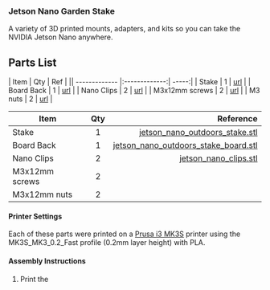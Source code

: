 ### Jetson Nano Garden Stake
A variety of 3D printed mounts, adapters, and kits so you can take the NVIDIA Jetson Nano anywhere.

## Parts List

| Item | Qty | Ref |
|| ------------- |:-------------:| -----:|
| Stake | 1 | [url]() |
| Board Back | 1 | [url]() |
| Nano Clips | 2 | [url]() |
| M3x12mm screws | 2 | [url]() |
| M3 nuts | 2 | [url]() |

| Item        | Qty           | Reference  |
| ------------- |:-------------:| -----:|
| Stake      | 1 | [jetson_nano_outdoors_stake.stl](https://github.com/madelinegannon/jetson-nano-builds/blob/master/garden-stake/jetson_nano_outdoors_stake.stl) |
| Board Back | 1 |   [jetson_nano_outdoors_stake_board.stl](https://github.com/madelinegannon/jetson-nano-builds/blob/master/garden-stake/jetson_nano_outdoors_stake_board.stl) |
| Nano Clips | 2      |   [jetson_nano_clips.stl](https://github.com/madelinegannon/jetson-nano-builds/blob/master/garden-stake/jetson_nano_clips.stl) |
| M3x12mm screws | 2      |   []() |
| M3x12mm nuts | 2      |   []() |

#### Printer Settings
Each of these parts were printed on a [Prusa i3 MK3S](https://www.prusa3d.com/original-prusa-i3-mk3/) printer using the MK3S_MK3_0.2_Fast profile (0.2mm layer height) with PLA. 

#### Assembly Instructions
1. Print the 
